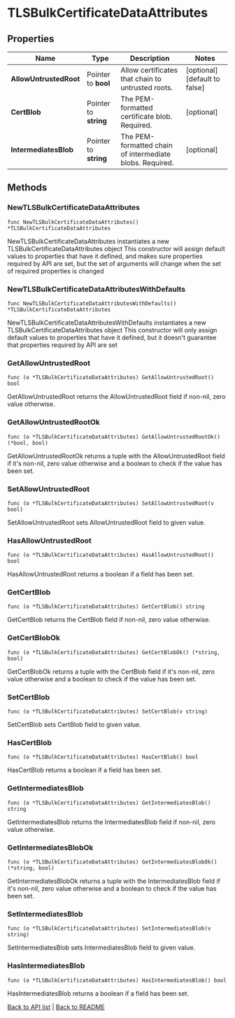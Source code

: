 # TLSBulkCertificateDataAttributes

## Properties

Name | Type | Description | Notes
------------ | ------------- | ------------- | -------------
**AllowUntrustedRoot** | Pointer to **bool** | Allow certificates that chain to untrusted roots. | [optional] [default to false]
**CertBlob** | Pointer to **string** | The PEM-formatted certificate blob. Required. | [optional] 
**IntermediatesBlob** | Pointer to **string** | The PEM-formatted chain of intermediate blobs. Required. | [optional] 

## Methods

### NewTLSBulkCertificateDataAttributes

`func NewTLSBulkCertificateDataAttributes() *TLSBulkCertificateDataAttributes`

NewTLSBulkCertificateDataAttributes instantiates a new TLSBulkCertificateDataAttributes object
This constructor will assign default values to properties that have it defined,
and makes sure properties required by API are set, but the set of arguments
will change when the set of required properties is changed

### NewTLSBulkCertificateDataAttributesWithDefaults

`func NewTLSBulkCertificateDataAttributesWithDefaults() *TLSBulkCertificateDataAttributes`

NewTLSBulkCertificateDataAttributesWithDefaults instantiates a new TLSBulkCertificateDataAttributes object
This constructor will only assign default values to properties that have it defined,
but it doesn't guarantee that properties required by API are set

### GetAllowUntrustedRoot

`func (o *TLSBulkCertificateDataAttributes) GetAllowUntrustedRoot() bool`

GetAllowUntrustedRoot returns the AllowUntrustedRoot field if non-nil, zero value otherwise.

### GetAllowUntrustedRootOk

`func (o *TLSBulkCertificateDataAttributes) GetAllowUntrustedRootOk() (*bool, bool)`

GetAllowUntrustedRootOk returns a tuple with the AllowUntrustedRoot field if it's non-nil, zero value otherwise
and a boolean to check if the value has been set.

### SetAllowUntrustedRoot

`func (o *TLSBulkCertificateDataAttributes) SetAllowUntrustedRoot(v bool)`

SetAllowUntrustedRoot sets AllowUntrustedRoot field to given value.

### HasAllowUntrustedRoot

`func (o *TLSBulkCertificateDataAttributes) HasAllowUntrustedRoot() bool`

HasAllowUntrustedRoot returns a boolean if a field has been set.

### GetCertBlob

`func (o *TLSBulkCertificateDataAttributes) GetCertBlob() string`

GetCertBlob returns the CertBlob field if non-nil, zero value otherwise.

### GetCertBlobOk

`func (o *TLSBulkCertificateDataAttributes) GetCertBlobOk() (*string, bool)`

GetCertBlobOk returns a tuple with the CertBlob field if it's non-nil, zero value otherwise
and a boolean to check if the value has been set.

### SetCertBlob

`func (o *TLSBulkCertificateDataAttributes) SetCertBlob(v string)`

SetCertBlob sets CertBlob field to given value.

### HasCertBlob

`func (o *TLSBulkCertificateDataAttributes) HasCertBlob() bool`

HasCertBlob returns a boolean if a field has been set.

### GetIntermediatesBlob

`func (o *TLSBulkCertificateDataAttributes) GetIntermediatesBlob() string`

GetIntermediatesBlob returns the IntermediatesBlob field if non-nil, zero value otherwise.

### GetIntermediatesBlobOk

`func (o *TLSBulkCertificateDataAttributes) GetIntermediatesBlobOk() (*string, bool)`

GetIntermediatesBlobOk returns a tuple with the IntermediatesBlob field if it's non-nil, zero value otherwise
and a boolean to check if the value has been set.

### SetIntermediatesBlob

`func (o *TLSBulkCertificateDataAttributes) SetIntermediatesBlob(v string)`

SetIntermediatesBlob sets IntermediatesBlob field to given value.

### HasIntermediatesBlob

`func (o *TLSBulkCertificateDataAttributes) HasIntermediatesBlob() bool`

HasIntermediatesBlob returns a boolean if a field has been set.


[Back to API list](../README.md#documentation-for-api-endpoints) | [Back to README](../README.md)
